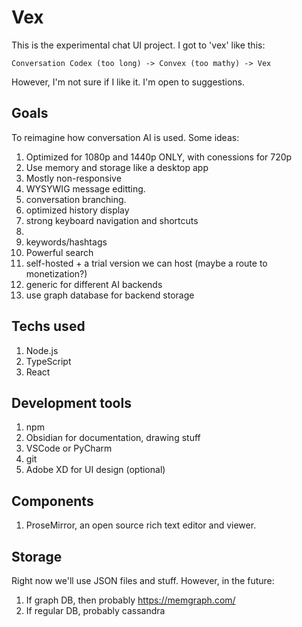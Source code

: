 # Vex

This is the experimental chat UI project. I got to 'vex' like this:

```
Conversation Codex (too long) -> Convex (too mathy) -> Vex
```

However, I'm not sure if I like it. I'm open to suggestions.

## Goals
To reimagine how conversation AI is used. Some ideas:

1. Optimized for 1080p and 1440p ONLY, with conessions for 720p
2. Use memory and storage like a desktop app
2. Mostly non-responsive
2. WYSYWIG message editting.
3. conversation branching.
4. optimized history display
5. strong keyboard navigation and shortcuts
6. 
4. keywords/hashtags
6. Powerful search
8. self-hosted + a trial version we can host (maybe a route to monetization?)
9. generic for different AI backends
10. use graph database for backend storage

## Techs used
1. Node.js
2. TypeScript
3. React

## Development tools
1. npm
2. Obsidian for documentation, drawing stuff
3. VSCode or PyCharm
4. git
2. Adobe XD for UI design (optional)

## Components
1. ProseMirror, an open source rich text editor and viewer.

## Storage
Right now we'll use JSON files and stuff. However, in the future:
1. If graph DB, then probably https://memgraph.com/
2. If regular DB, probably cassandra

## 

